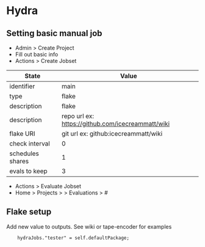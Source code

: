 # Hydra

## Setting basic manual job

- Admin > Create Project
- Fill out basic info
- Actions > Create Jobset

| State            | Value                                             |
|------------------|---------------------------------------------------|
| identifier       | main                                              |
| type             | flake                                             |
| description      | flake                                             |
| description      | repo url ex: https://github.com/icecreammatt/wiki |
| flake URI        | git url ex: github:icecreammatt/wiki              |
| check interval   | 0                                                 |
| schedules shares | 1                                                 |
| evals to keep    | 3                                                 |

- Actions > Evaluate Jobset
- Home > Projects > <Project> > Evaluations > #

## Flake setup

Add new value to outputs. See wiki or tape-encoder for examples

```
    hydraJobs."tester" = self.defaultPackage;
```
